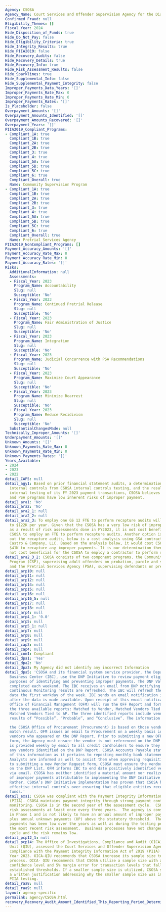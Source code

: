 ```yaml
---
Agency: CSOSA
Agency_Name: Court Services and Offender Supervision Agency for the District of Columbia
Confirmed_Fraud: null
Eligibility_Themes: []
Fiscal_Year: 2024
Hide_Disposition_of_Funds: true
Hide_Do_Not_Pay: false
Hide_Eligibility_Criteria: true
Hide_Integrity_Results: true
Hide_PIIA2019: false
Hide_Recovery_Audits: false
Hide_Recovery_Details: true
Hide_Recovery_Info: true
Hide_Risk_Assessment_Results: false
Hide_Sparklines: true
Hide_Supplemental_Info: false
Hide_Supplemental_Payment_Integrity: false
Improper_Payments_Data_Years: '[]'
Improper_Payments_Rate_Max: 0
Improper_Payments_Rate_Min: 0
Improper_Payments_Rates: '[]'
Is_Placeholder: false
Overpayment_Amounts: '[]'
Overpayment_Amounts_Identified: '[]'
Overpayment_Amounts_Recovered: '[]'
Overpayment_Years: '[]'
PIIA2019_Compliant_Programs:
- Compliant_1A: true
  Compliant_1B: true
  Compliant_2A: true
  Compliant_2B: true
  Compliant_3: true
  Compliant_4: true
  Compliant_5A: true
  Compliant_5B: true
  Compliant_5C: true
  Compliant_6: true
  Compliant_Overall: true
  Name: Community Supervision Program
- Compliant_1A: true
  Compliant_1B: true
  Compliant_2A: true
  Compliant_2B: true
  Compliant_3: true
  Compliant_4: true
  Compliant_5A: true
  Compliant_5B: true
  Compliant_5C: true
  Compliant_6: true
  Compliant_Overall: true
  Name: Pretrial Services Agency
PIIA2019_NonCompliant_Programs: []
Payment_Accuracy_Amounts: '[]'
Payment_Accuracy_Rate_Max: 0
Payment_Accuracy_Rate_Min: 0
Payment_Accuracy_Rates: '[]'
Risks:
  AdditionalInformation: null
  Assessments:
  - Fiscal_Year: 2023
    Program_Name: Accountability
    Slug: null
    Susceptible: 'No'
  - Fiscal_Year: 2023
    Program_Name: Continued Pretrial Release
    Slug: null
    Susceptible: 'No'
  - Fiscal_Year: 2023
    Program_Name: Fair Administration of Justice
    Slug: null
    Susceptible: 'No'
  - Fiscal_Year: 2023
    Program_Name: Integration
    Slug: null
    Susceptible: 'No'
  - Fiscal_Year: 2023
    Program_Name: Judicial Concurrence with PSA Recommendations
    Slug: null
    Susceptible: 'No'
  - Fiscal_Year: 2023
    Program_Name: Maximize Court Appearance
    Slug: null
    Susceptible: 'No'
  - Fiscal_Year: 2023
    Program_Name: Minimize Rearrest
    Slug: null
    Susceptible: 'No'
  - Fiscal_Year: 2023
    Program_Name: Reduce Recidivism
    Slug: null
    Susceptible: 'No'
  SubstantialChangesMade: null
Technically_Improper_Amounts: '[]'
Underpayment_Amounts: '[]'
Unknown_Amounts: '[]'
Unknown_Payments_Rate_Max: 0
Unknown_Payments_Rate_Min: 0
Unknown_Payments_Rates: '[]'
Years_Available:
- 2024
- 2023
- 2022
detail_CAP5: null
detail_agy1: Based on prior financial statement audits, a determination of strong
  internal controls from CSOSA internal controls testing, and the results of CSOSA
  internal testing of its FY 2023 payment transactions, CSOSA believes that the CSP
  and PSA programs have low inherent risks of improper payment.
detail_ara1: 'No'
detail_ara2: 'No'
detail_ara2_1: null
detail_ara2_2: null
detail_ara2_3: To employ one GS 12 FTE to perform recapture audits will cost $93K
  to $122K per year. Given that the CSOSA has a very low risk of improper payment
  as a result of risk assessments done in FY2023, it is not cost beneficial for the
  CSOSA to employ an FTE to perform recapture audits. Another option is to contract
  out the recapture audits, below is a cost analysis using GSA contract rates for
  Castro & Company, LLC. Based on the analysis below, it would cost CSOSA at least
  $41K to recapture any improper payments. It is our determination then that it is
  not cost beneficial for the CSOSA to employ a contractor to perform recapture audits.
detail_ara2_3_2: CSOSA consists of two component programs, the Community Supervision
  Program (CSP), supervising adult offenders on probation, parole and supervised release,
  and the Pretrial Services Agency (PSA), supervising defendants on pretrial release.
detail_arp10: null
detail_arp11: null
detail_arp12: null
detail_arp14: null
detail_arp15: null
detail_arp16: null
detail_arp16_5: null
detail_arp17: null
detail_arp18: null
detail_arp4: null
detail_arp4_1: '0.0'
detail_arp5: null
detail_arp5_1: null
detail_arp7: null
detail_arp8: null
detail_arp9: null
detail_cap3: null
detail_cap4: null
detail_com1: Compliant
detail_dpa1: 'Yes'
detail_dpa2: 'No'
detail_dpa3: My Agency did not identify any incorrect Information
detail_dpa5: 'CSOSA and its financial system service provider, the Department of Interior-Interior
  Business Center (IBC), use the DNP Initiative to review payment eligibility for
  purposes of identifying and preventing improper payments. The DNP Validation is
  completed each weekend. The IBC receives an email from DNP notifying them that the
  Continuous Monitoring results are refreshed. The IBC will refresh the OFF report
  data the first workday of the week. IBC sends an email notification immediately
  after the data is made available. Upon receipt of this email notification, CSOSA
  Office of Financial Management (OFM) will run the OFF Report and format based on
  the three available reports: Matched to Vendor, Matched Vendors Tied to PO, and
  Matched Vendors Tied to AP. The three identified reports include vendors with matched
  results of “Possible”, “Probable”, and “Conclusive”. The information reported to

  the CSOSA Office of Procurement (Procurement) is based on those vendors with a “Conclusive”
  match result. OFM issues an email to Procurement on a weekly basis identifying those
  vendors who appeared on the DNP Report. Prior to submitting a new OFF Vendor Request
  form, the Agency must ensure the vendor is not referenced on the DNP List. The information
  is provided weekly by email to all credit cardholders to ensure they are not using
  any vendors identified on the DNP Report. CSOSA Accounts Payable staff are informed
  of this information as it pertains to reposting monthly bank statements and Budget
  Analysts are informed as well to assist them when approving requisitions. Prior
  to submitting a new Vendor Request form, CSOSA must ensure the vendor is not referenced
  on the DNP List. OFM informs IBC to end date positively identified vendors in OFF
  via email. CSOSA has neither identified a material amount nor realized a reduction
  of improper payments attributable to implementing the DNP Initiative capabilities.
  Rather, CSOSA’s DNP Initiative implementation has proven that CSOSA has robust and
  effective internal controls over ensuring that eligible entities receive Federal
  funds.'
detail_exs1: CSOSA was compliant with the Payment Integrity Information Act of 2019
  (PIIA). CSOSA maintains payment integrity through strong payment controls and continuous
  monitoring. CSOSA is in the second year of the assessment cycle.  CSOSA performs
  risk assessments at least once every three years.  The agency is considered to be
  in Phase 1 and is not likely to have an annual amount of improper payments (IP)
  plus annual unknown payments (UP) above the statutory threshold.  The risk of improper
  payments has been low over the years as well as during the testing performed during
  the most recent risk assessment.  Business processes have not changed during this
  cycle and the risk remains low.
detail_pcp12_1: null
detail_pcp14: The Office of Investigations, Compliance and Audit (OICA), Quality Improvement
  Unit (QIU), assessed the Court Services and Offender Supervision Agency’s (CSOSA)
  compliance with the Payment Integrity Information Act of 2019 (PIIA) for Fiscal
  Year 2023. OICA-QIU recommends that CSOSA increase its sample size to improve the
  process. OICA- QIU recommends that CSOSA utilize a sample size with a minimum 95%
  confidence level and 5% margin error for transaction levels that fall below PIIA
  established thresholds. If a smaller sample size is utilized, CSOSA should provide
  a written justification addressing why the smaller sample size was implemented for
  PIIA testing.
detail_raa8: null
detail_raa9: null
layout: agency-specific
permalink: agency/CSOSA.html
recovery_Recovery_Audit_Amount_Identified_This_Reporting_Period_Determined_Not_Collectable_Rate: 0.0
---
```

